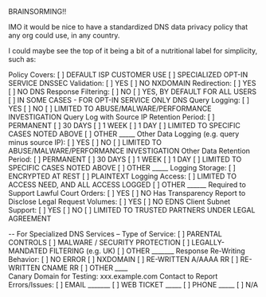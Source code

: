 BRAINSORMING!!

IMO it would be nice to have a standardized DNS data privacy policy that any org could use, in any country. 

I could maybe see the top of it being a bit of a nutritional label for simplicity, such as:

Policy Covers: [   ] DEFAULT ISP CUSTOMER USE  [   ] SPECIALIZED OPT-IN SERVICE
DNSSEC Validation: [   ] YES  [   ] NO
NXDOMAIN Redirection: [   ] YES  [   ] NO
DNS Response Filtering: [   ] NO  [   ] YES, BY DEFAULT FOR ALL USERS  [   ] IN SOME CASES - FOR OPT-IN SERVICE ONLY 
DNS Query Logging: [   ] YES  [   ] NO  [    ] LIMITED TO ABUSE/MALWARE/PERFORMANCE INVESTIGATION
Query Log with Source IP Retention Period: [   ] PERMANENT  [   ] 30 DAYS  [   ] 1 WEEK  [   ] 1 DAY  [   ] LIMITED TO SPECIFIC CASES NOTED ABOVE  [   ] OTHER _____
Other Data Logging (e.g. query minus source IP): [   ] YES  [   ] NO   [    ] LIMITED TO ABUSE/MALWARE/PERFORMANCE INVESTIGATION
Other Data Retention Period: [   ] PERMANENT  [   ] 30 DAYS  [   ] 1 WEEK  [   ] 1 DAY  [   ] LIMITED TO SPECIFIC CASES NOTED ABOVE  [   ] OTHER _____
Logging Storage: [   ] ENCRYPTED AT REST  [   ] PLAINTEXT
Logging Access: [    ] LIMITED TO ACCESS NEED, AND ALL ACCESS LOGGED  [   ] OTHER ______
Required to Support Lawful Court Orders: [   ] YES  [   ] NO
Has Transparency Report to Disclose Legal Request Volumes: [   ] YES  [   ] NO
EDNS Client Subnet Support: [   ] YES  [   ] NO   [   ] LIMITED TO TRUSTED PARTNERS UNDER LEGAL AGREEMENT

-- For Specialized DNS Services –
Type of Service: [   ] PARENTAL CONTROLS  [   ] MALWARE / SECURITY PROTECTION [   ] LEGALLY-MANDATED FILTERING (e.g. UK)  [   ] OTHER _______
Response Re-Writing Behavior: [   ] NO ERROR  [   ] NXDOMAIN    [   ] RE-WRITTEN A/AAAA RR  [   ] RE-WRITTEN CNAME RR  [   ] OTHER ____      
Canary Domain for Testing: xxx.example.com
Contact to Report Errors/Issues: [   ] EMAIL _______  [   ] WEB TICKET _____ [   ] PHONE _____  [   ] N/A
